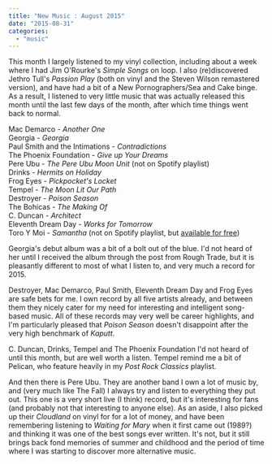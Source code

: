 ```yaml
---
title: "New Music : August 2015"
date: "2015-08-31"
categories: 
  - "music"
---
```


This month I largely listened to my vinyl collection, including about a week where I had Jim O'Rourke's _Simple Songs_ on loop. I also (re)discovered Jethro Tull's _Passion Play_ (both on vinyl and the Steven Wilson remastered version), and have had a bit of a New Pornographers/Sea and Cake binge. As a result, I listened to very little music that was actually released this month until the last few days of the month, after which time things went back to normal.

Mac Demarco - _Another One_  
Georgia - _Georgia_  
Paul Smith and the Intimations - _Contradictions_  
The Phoenix Foundation - _Give up Your Dreams_  
Pere Ubu - _The Pere Ubu Moon Unit_ (not on Spotify playlist)  
Drinks - _Hermits on Holiday_  
Frog Eyes - _Pickpocket's Locket_  
Tempel - _The Moon Lit Our Path_  
Destroyer - _Poison Season_  
The Bohicas - _The Making Of_  
C. Duncan - _Architect_  
Eleventh Dream Day - _Works for Tomorrow_  
Toro Y Moi - _Samantha_ (not on Spotify playlist, but [available for free](https://www.dropbox.com/sh/raajg71yzjperor/AABZYn6kJ9Hzb3O7rShxABf9a?))

Georgia's debut album was a bit of a bolt out of the blue. I'd not heard of her until I received the album through the post from Rough Trade, but it is pleasantly different to most of what I listen to, and very much a record for 2015.

Destroyer, Mac Demarco, Paul Smith, Eleventh Dream Day and Frog Eyes are safe bets for me. I own record by all five artists already, and between them they nicely cater for my need for interesting and intelligent song-based music. All of these records may very well be career highlights, and I'm particularly pleased that _Poison Season_ doesn't disappoint after the very high benchmark of _Kaputt_.

C. Duncan, Drinks, Tempel and The Phoenix Foundation I'd not heard of until this month, but are well worth a listen. Tempel remind me a bit of Pelican, who feature heavily in my _Post Rock Classics_ playlist.

And then there is Pere Ubu. They are another band I own a lot of music by, and (very much like The Fall) I always try and listen to everything they put out. This one is a very short live (I think) record, but it's interesting for fans (and probably not that interesting to anyone else). As an aside, I also picked up their _Cloudland_ on vinyl for for a lot of money, and have been remembering listening to _Waiting for Mary_ when it first came out (1989?) and thinking it was one of the best songs ever written. It's not, but it still brings back fond memories of summer and childhood and the period of time where I was starting to discover more alternative music.
